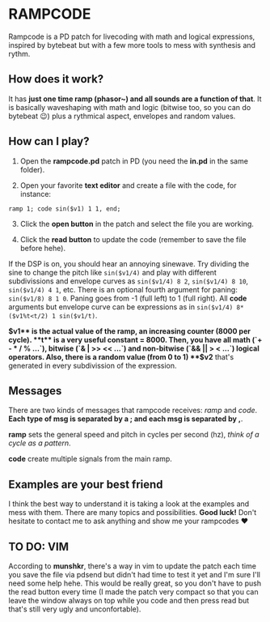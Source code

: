 # RAMPCODE

Rampcode is a PD patch for livecoding with math and logical expressions, inspired by bytebeat but with a few more tools to mess with synthesis and rythm.

## How does it work?
It has **just one time ramp (phasor~) and all sounds are a function of that**. It is basically waveshaping with math and logic (bitwise too, so you can do bytebeat :wink:) plus a rythmical aspect, envelopes and random values. 

## How can I play?
1. Open the **rampcode.pd** patch in PD (you need the **in.pd** in the same folder).

2. Open your favorite **text editor** and create a file with the code, for instance:

`ramp 1; code sin($v1) 1 1, end;`

3. Click the **open button** in the patch and select the file you are working.

4. Click the **read button** to update the code (remember to save the file before hehe).

If the DSP is on, you should hear an annoying sinewave. Try dividing the sine to change the pitch like `sin($v1/4)` and play with different subdivissions and envelope curves as `sin($v1/4) 8 2`, `sin($v1/4) 8 10`, `sin($v1/4) 4 1`, etc. There is an optional fourth argument for paning: `sin($v1/8) 8 1 0`. Paning goes from -1 (full left) to 1 (full right). All **code** arguments but envelope curve can be expressions as in `sin($v1/4) 8*($v1%t<t/2) 1 sin($v1/t)`.

**$v1** is the actual value of the ramp, an increasing counter (8000 per cycle). **t** is a very useful constant = 8000. Then, you have all math (`+ - * / % ...`), bitwise (`& | >> << ...`) and non-bitwise (`&& || > < ...`) logical operators. Also, there is a random value (from 0 to 1) **$v2** that's generated in every subdivission of the expression.

## Messages
There are two kinds of messages that rampcode receives: *ramp* and *code*. **Each type of msg is separated by a ; and each msg is separated by ,**.

**ramp** sets the general speed and pitch in cycles per second (hz), *think of a cycle as a pattern*.

**code** create multiple signals from the main ramp.

## Examples are your best friend
I think the best way to understand it is taking a look at the examples and mess with them. There are many topics and possibilities. **Good luck!** Don't hesitate to contact me to ask anything and show me your rampcodes :heart:

## TO DO: VIM
According to **munshkr**, there's a way in vim to update the patch each time you save the file via pdsend but didn't had time to test it yet and I'm sure I'll need some help hehe. This would be really great, so you don't have to push the read button every time (I made the patch very compact so that you can leave the window always on top while you code and then press read but that's still very ugly and unconfortable).
